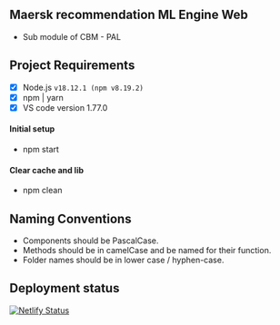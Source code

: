##  Maersk recommendation ML Engine Web

- Sub module of CBM - PAL

## Project Requirements

- [x] Node.js `v18.12.1 (npm v8.19.2)`
- [x] npm | yarn
- [x] VS code version 1.77.0

#### Initial setup
- npm start

#### Clear cache and lib 
- npm clean


## Naming Conventions

- Components should be PascalCase.
- Methods should be in camelCase and be named for their function.
- Folder names should be in lower case / hyphen-case.

## Deployment status
[![Netlify Status](https://api.netlify.com/api/v1/badges/b2d3cb40-7eea-4823-854e-7548f3576e5e/deploy-status)](https://app.netlify.com/sites/maersk-recommendation/deploys)